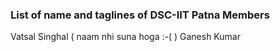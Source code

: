 ### List of name and taglines of DSC-IIT Patna Members 

Vatsal Singhal ( naam nhi suna hoga :-( )
Ganesh Kumar
